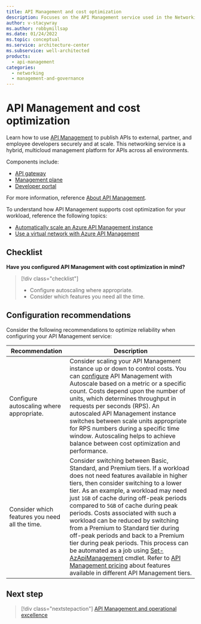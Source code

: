 ```yaml
---
title: API Management and cost optimization
description: Focuses on the API Management service used in the Networking solution to provide best-practice and configuration recommendations related to Cost optimization.
author: v-stacywray
ms.author: robbymillsap
ms.date: 01/24/2022
ms.topic: conceptual
ms.service: architecture-center
ms.subservice: well-architected
products:
  - api-management
categories:
  - networking
  - management-and-governance
---
```


# API Management and cost optimization

Learn how to use [API Management](/azure/api-management/) to publish APIs to external, partner, and employee developers securely and at scale. This networking service is a hybrid, multicloud management platform for APIs across all environments.

Components include:

- [API gateway](/azure/api-management/api-management-key-concepts#api-gateway)
- [Management plane](/azure/api-management/api-management-key-concepts#management-plane)
- [Developer portal](/azure/api-management/api-management-key-concepts#developer-portal)

For more information, reference [About API Management](/azure/api-management/api-management-key-concepts).

To understand how API Management supports cost optimization for your workload, reference the following topics:

- [Automatically scale an Azure API Management instance](/azure/api-management/api-management-howto-autoscale)
- [Use a virtual network with Azure API Management](/azure/api-management/virtual-network-concepts?tabs=stv2)

## Checklist

**Have you configured API Management with cost optimization in mind?**

> [!div class="checklist"]
> - Configure autoscaling where appropriate.
> - Consider which features you need all the time.

## Configuration recommendations

Consider the following recommendations to optimize reliability when configuring your API Management service:

|Recommendation|Description|
|--------------|-----------|
|Configure autoscaling where appropriate.|Consider scaling your API Management instance up or down to control costs. You can [configure](/azure/api-management/api-management-howto-autoscale) API Management with Autoscale based on a metric or a specific count. Costs depend upon the number of units, which determines throughput in requests per seconds (RPS). An autoscaled API Management instance switches between scale units appropriate for RPS numbers during a specific time window. Autoscaling helps to achieve balance between cost optimization and performance.|
|Consider which features you need all the time.|Consider switching between Basic, Standard, and Premium tiers. If a workload does not need features available in higher tiers, then consider switching to a lower tier. As an example, a workload may need just `1GB` of cache during off-peak periods compared to `5GB` of cache during peak periods. Costs associated with such a workload can be reduced by switching from a Premium to Standard tier during off-peak periods and back to a Premium tier during peak periods. This process can be automated as a job using [Set-AzApiManagement](/powershell/module/az.apimanagement/set-azapimanagement?view=azps-7.1.0&viewFallbackFrom=azps-5.4.0&preserve-view=true) cmdlet. Refer to [API Management pricing](https://azure.microsoft.com/pricing/details/api-management/) about features available in different API Management tiers.|

## Next step

> [!div class="nextstepaction"]
> [API Management and operational excellence](operational-excellence.md)